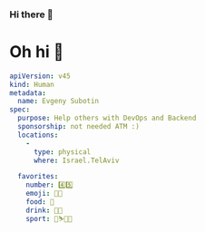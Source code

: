 ### Hi there 👋

# Oh hi 👋

```yaml
apiVersion: v45
kind: Human
metadata:
  name: Evgeny Subotin
spec:
  purpose: Help others with DevOps and Backend
  sponsorship: not needed ATM :)
  locations:
    - 
      type: physical
      where: Israel.TelAviv

  favorites:
    number: 4️⃣5️⃣
    emoji: 👨‍💻
    food: 🍔
    drink: 🥃🍹
    sport: 🎿⛷️🚴🏾
```


<!--
**evgenyidf/evgenyidf** is a ✨ _special_ ✨ repository because its `README.md` (this file) appears on your GitHub profile.

Here are some ideas to get you started:

- 🔭 I’m currently working on ...
- 🌱 I’m currently learning ...
- 👯 I’m looking to collaborate on ...
- 🤔 I’m looking for help with ...
- 💬 Ask me about ...
- 📫 How to reach me: ...
- 😄 Pronouns: ...
- ⚡ Fun fact: ...
-->
